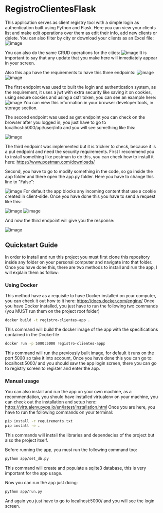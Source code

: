 # RegistroClientesFlask
This application serves as client registry tool with a simple login as authentication built using Python and Flask. Here you can view your clients list and make edit
operations over them as edit their info, add new clients or delete. You can also filter by city or download your clients as an Excel file:
![image](https://github.com/zaphod9801/registroClientesFlask/assets/71454879/356d182d-5933-4c10-91c1-4efb71d02a7f)

You can also do the same CRUD operations for the cities:
![image](https://github.com/zaphod9801/registroClientesFlask/assets/71454879/52f3778a-b2c7-4133-ae3f-60c63ba6ed71)
It is important to say that any update that you make here will inmediately appear in your screen. 

Also this app have the requirements to have this three endpoints:
![image](https://github.com/zaphod9801/registroClientesFlask/assets/71454879/196c69c1-23ad-4b4c-8680-11ad69a44282)
![image](https://github.com/zaphod9801/registroClientesFlask/assets/71454879/86c6cd52-ac08-4892-803a-4e0590d42d92)

The first endpoint was used to built the login and authentication system, as the requirement, it uses a jwt with extra security like saving it on cookies, 
using secure cookies and using a csfr token, you can see an example here:
![image](https://github.com/zaphod9801/registroClientesFlask/assets/71454879/19e4d1d5-cb8a-42bc-b17e-14f90ae9cce4)
You can view this information in your browser developer tools, in storage section.

The second endpoint was used as get endpoint you can check on the browser after you logged in, you just have to go to localhost:5000/api/user/info and you will
see something like this:

![image](https://github.com/zaphod9801/registroClientesFlask/assets/71454879/776421a4-4512-4600-8ae3-bb5672f5f042)

The third endpoint was implemented but it is trickier to check, because it is a put endpoint and need the security requirements.
First I recommend you to install something like postman to do this, you can check how to install it here: https://www.postman.com/downloads/

Second, you have to go to modify something in the code, so go inside the app folder and there open the app.py folder. Here you have to change this line to "False":

![image](https://github.com/zaphod9801/registroClientesFlask/assets/71454879/8293f115-6991-457b-950f-2d0b1bdd55c4)
For default the app blocks any incoming content that use a cookie created in client-side. 
Once you have done this you have to send a request like this:

![image](https://github.com/zaphod9801/registroClientesFlask/assets/71454879/bf5143ad-9f94-4fd0-883c-f8a56d7c3d92)
![image](https://github.com/zaphod9801/registroClientesFlask/assets/71454879/8c5aa84e-740c-491d-87fb-1085e6d15d5b)

And now the third endpoint will give you the response:

![image](https://github.com/zaphod9801/registroClientesFlask/assets/71454879/ca81766e-62fa-4484-b1bd-8f13aef949c8)


## Quickstart Guide
In order to install and run this project you must first clone this repository inside any folder on your personal computer and navigate into that folder. 
Once you have done this, there are two methods to install and run the app, I will explain them as follow:

### Using Docker
This method have as a requisite to have Docker installed on your computer, you can check it out how to it here: https://docs.docker.com/engine/
Once you have Docker installed, you just have to run the following two commands (you MUST run them on the project root folder)

```bash
docker build -t registro-clientes-app .
```
This command will build the docker image of the app with the specifications contained in the Dcokerfile

```bash
docker run -p 5000:5000 registro-clientes-appp
```

This command will run the previously built image, for default it runs on the port 5000 so take it into account, Once you have done this you can go to:
localhost:5000/ and you should saw the app login screen, there you can go to registry screen to register and enter the app.


### Manual usage
You can also install and run the app on your own machine, as a recommendation, you should have installed virtualenv on your machine, you can check out the installation and setup
here: https://virtualenv.pypa.io/en/latest/installation.html
Once you are here, you have to run the following commands on your terminal:
```bash
pip install -r requirements.txt
pip install -e .
```
This commands will install the libraries and dependecies of the project but also the project itself. 

Before running the app, you must run the following command too:
```bash
python app/set_db.py
```
This command will create and populate a sqlite3 database, this is very important for the app usage. 

Now you can run the app just doing:
```bash
python app/run.py
```
And again you just have to go to localhost:5000/ and you will see the login screen.

